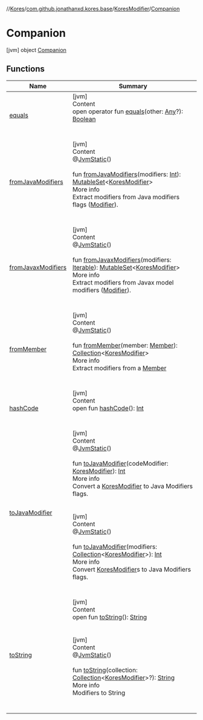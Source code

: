 //[Kores](../../../index.md)/[com.github.jonathanxd.kores.base](../../index.md)/[KoresModifier](../index.md)/[Companion](index.md)



# Companion  
 [jvm] object [Companion](index.md)   


## Functions  
  
|  Name|  Summary| 
|---|---|
| <a name="kotlin/Any/equals/#kotlin.Any?/PointingToDeclaration/"></a>[equals](../../../com.github.jonathanxd.kores.util/-simple-resolver/index.md#%5Bkotlin%2FAny%2Fequals%2F%23kotlin.Any%3F%2FPointingToDeclaration%2F%5D%2FFunctions%2F-1211764316)| <a name="kotlin/Any/equals/#kotlin.Any?/PointingToDeclaration/"></a>[jvm]  <br>Content  <br>open operator fun [equals](../../../com.github.jonathanxd.kores.util/-simple-resolver/index.md#%5Bkotlin%2FAny%2Fequals%2F%23kotlin.Any%3F%2FPointingToDeclaration%2F%5D%2FFunctions%2F-1211764316)(other: [Any](https://kotlinlang.org/api/latest/jvm/stdlib/kotlin/-any/index.html)?): [Boolean](https://kotlinlang.org/api/latest/jvm/stdlib/kotlin/-boolean/index.html)  <br><br><br>
| <a name="com.github.jonathanxd.kores.base/KoresModifier.Companion/fromJavaModifiers/#kotlin.Int/PointingToDeclaration/"></a>[fromJavaModifiers](from-java-modifiers.md)| <a name="com.github.jonathanxd.kores.base/KoresModifier.Companion/fromJavaModifiers/#kotlin.Int/PointingToDeclaration/"></a>[jvm]  <br>Content  <br>@[JvmStatic](https://kotlinlang.org/api/latest/jvm/stdlib/kotlin.jvm/-jvm-static/index.html)()  <br>  <br>fun [fromJavaModifiers](from-java-modifiers.md)(modifiers: [Int](https://kotlinlang.org/api/latest/jvm/stdlib/kotlin/-int/index.html)): [MutableSet](https://kotlinlang.org/api/latest/jvm/stdlib/kotlin.collections/-mutable-set/index.html)<[KoresModifier](../index.md)>  <br>More info  <br>Extract modifiers from Java modifiers flags ([Modifier](https://docs.oracle.com/javase/8/docs/api/java/lang/reflect/Modifier.html)).  <br><br><br>
| <a name="com.github.jonathanxd.kores.base/KoresModifier.Companion/fromJavaxModifiers/#kotlin.collections.Iterable[javax.lang.model.element.Modifier]/PointingToDeclaration/"></a>[fromJavaxModifiers](from-javax-modifiers.md)| <a name="com.github.jonathanxd.kores.base/KoresModifier.Companion/fromJavaxModifiers/#kotlin.collections.Iterable[javax.lang.model.element.Modifier]/PointingToDeclaration/"></a>[jvm]  <br>Content  <br>@[JvmStatic](https://kotlinlang.org/api/latest/jvm/stdlib/kotlin.jvm/-jvm-static/index.html)()  <br>  <br>fun [fromJavaxModifiers](from-javax-modifiers.md)(modifiers: [Iterable](https://kotlinlang.org/api/latest/jvm/stdlib/kotlin.collections/-iterable/index.html)<JavaxModifier>): [MutableSet](https://kotlinlang.org/api/latest/jvm/stdlib/kotlin.collections/-mutable-set/index.html)<[KoresModifier](../index.md)>  <br>More info  <br>Extract modifiers from Javax model modifiers ([Modifier](https://docs.oracle.com/javase/8/docs/api/java/lang/reflect/Modifier.html)).  <br><br><br>
| <a name="com.github.jonathanxd.kores.base/KoresModifier.Companion/fromMember/#java.lang.reflect.Member/PointingToDeclaration/"></a>[fromMember](from-member.md)| <a name="com.github.jonathanxd.kores.base/KoresModifier.Companion/fromMember/#java.lang.reflect.Member/PointingToDeclaration/"></a>[jvm]  <br>Content  <br>@[JvmStatic](https://kotlinlang.org/api/latest/jvm/stdlib/kotlin.jvm/-jvm-static/index.html)()  <br>  <br>fun [fromMember](from-member.md)(member: [Member](https://docs.oracle.com/javase/8/docs/api/java/lang/reflect/Member.html)): [Collection](https://kotlinlang.org/api/latest/jvm/stdlib/kotlin.collections/-collection/index.html)<[KoresModifier](../index.md)>  <br>More info  <br>Extract modifiers from a [Member](https://docs.oracle.com/javase/8/docs/api/java/lang/reflect/Member.html)  <br><br><br>
| <a name="kotlin/Any/hashCode/#/PointingToDeclaration/"></a>[hashCode](../../../com.github.jonathanxd.kores.util/-simple-resolver/index.md#%5Bkotlin%2FAny%2FhashCode%2F%23%2FPointingToDeclaration%2F%5D%2FFunctions%2F-1211764316)| <a name="kotlin/Any/hashCode/#/PointingToDeclaration/"></a>[jvm]  <br>Content  <br>open fun [hashCode](../../../com.github.jonathanxd.kores.util/-simple-resolver/index.md#%5Bkotlin%2FAny%2FhashCode%2F%23%2FPointingToDeclaration%2F%5D%2FFunctions%2F-1211764316)(): [Int](https://kotlinlang.org/api/latest/jvm/stdlib/kotlin/-int/index.html)  <br><br><br>
| <a name="com.github.jonathanxd.kores.base/KoresModifier.Companion/toJavaModifier/#com.github.jonathanxd.kores.base.KoresModifier/PointingToDeclaration/"></a>[toJavaModifier](to-java-modifier.md)| <a name="com.github.jonathanxd.kores.base/KoresModifier.Companion/toJavaModifier/#com.github.jonathanxd.kores.base.KoresModifier/PointingToDeclaration/"></a>[jvm]  <br>Content  <br>@[JvmStatic](https://kotlinlang.org/api/latest/jvm/stdlib/kotlin.jvm/-jvm-static/index.html)()  <br>  <br>fun [toJavaModifier](to-java-modifier.md)(codeModifier: [KoresModifier](../index.md)): [Int](https://kotlinlang.org/api/latest/jvm/stdlib/kotlin/-int/index.html)  <br>More info  <br>Convert a [KoresModifier](../index.md) to Java Modifiers flags.  <br><br><br>[jvm]  <br>Content  <br>@[JvmStatic](https://kotlinlang.org/api/latest/jvm/stdlib/kotlin.jvm/-jvm-static/index.html)()  <br>  <br>fun [toJavaModifier](to-java-modifier.md)(modifiers: [Collection](https://kotlinlang.org/api/latest/jvm/stdlib/kotlin.collections/-collection/index.html)<[KoresModifier](../index.md)>): [Int](https://kotlinlang.org/api/latest/jvm/stdlib/kotlin/-int/index.html)  <br>More info  <br>Convert [KoresModifier](../index.md)s to Java Modifiers flags.  <br><br><br>
| <a name="kotlin/Any/toString/#/PointingToDeclaration/"></a>[toString](../../../com.github.jonathanxd.kores.util/-simple-resolver/index.md#%5Bkotlin%2FAny%2FtoString%2F%23%2FPointingToDeclaration%2F%5D%2FFunctions%2F-1211764316)| <a name="kotlin/Any/toString/#/PointingToDeclaration/"></a>[jvm]  <br>Content  <br>open fun [toString](../../../com.github.jonathanxd.kores.util/-simple-resolver/index.md#%5Bkotlin%2FAny%2FtoString%2F%23%2FPointingToDeclaration%2F%5D%2FFunctions%2F-1211764316)(): [String](https://kotlinlang.org/api/latest/jvm/stdlib/kotlin/-string/index.html)  <br><br><br>[jvm]  <br>Content  <br>@[JvmStatic](https://kotlinlang.org/api/latest/jvm/stdlib/kotlin.jvm/-jvm-static/index.html)()  <br>  <br>fun [toString](to-string.md)(collection: [Collection](https://kotlinlang.org/api/latest/jvm/stdlib/kotlin.collections/-collection/index.html)<[KoresModifier](../index.md)>?): [String](https://kotlinlang.org/api/latest/jvm/stdlib/kotlin/-string/index.html)  <br>More info  <br>Modifiers to String  <br><br><br>

